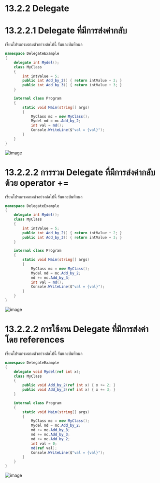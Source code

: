 # 13.2.2 Delegate

# 13.2.2.1  Delegate ที่มีการส่งค่ากลับ   

เขียนโปรแกรมตามตัวอย่างต่อไปนี้ รันและบันทึกผล

```cs
namespace DelegateExample
{
    delegate int Mydel();
    class MyClass
    {
        int intValue = 5;
        public int Add_by_2() { return intValue + 2; }
        public int Add_by_3() { return intValue + 3; }
    }

    internal class Program
    {
        static void Main(string[] args)
        { 
            MyClass mc = new MyClass();
            Mydel md = mc.Add_by_2;
            int val = md();
            Console.WriteLine($"val = {val}");
        }
    }
} 
```
![image](https://github.com/Suthera213/OOP2565-Week-13/assets/115066359/f456392f-0ca4-477e-966e-5e4592fe16b2)

# 13.2.2.2  การรวม Delegate ที่มีการส่งค่ากลับ ด้วย operator +=  

เขียนโปรแกรมตามตัวอย่างต่อไปนี้ รันและบันทึกผล


```cs
namespace DelegateExample
{
    delegate int Mydel();
    class MyClass
    {
        int intValue = 5;
        public int Add_by_2() { return intValue + 2; }
        public int Add_by_3() { return intValue + 3; }
    }

    internal class Program
    {
        static void Main(string[] args)
        { 
            MyClass mc = new MyClass();
            Mydel md = mc.Add_by_2;
            md += mc.Add_by_3;
            int val = md();
            Console.WriteLine($"val = {val}");
        }
    }
}
```
![image](https://github.com/Suthera213/OOP2565-Week-13/assets/115066359/40c41668-7118-4f0c-8a7c-ca253d3af36b)

# 13.2.2.2  การใช้งาน  Delegate ที่มีการส่งค่าโดย references 


เขียนโปรแกรมตามตัวอย่างต่อไปนี้ รันและบันทึกผล

```cs
namespace DelegateExample
{
    delegate void Mydel(ref int x);
    class MyClass
    {
        public void Add_by_2(ref int x) { x += 2; }
        public void Add_by_3(ref int x) { x += 3; }
    }

    internal class Program
    {
        static void Main(string[] args)
        { 
            MyClass mc = new MyClass();
            Mydel md = mc.Add_by_2;
            md += mc.Add_by_3;
            md += mc.Add_by_3;
            md += mc.Add_by_2;
            int val = 0;
            md(ref val);
            Console.WriteLine($"val = {val}");
        }
    }
}
```
![image](https://github.com/Suthera213/OOP2565-Week-13/assets/115066359/f08f9a55-5b4f-44f4-9f93-127a86212e05)
